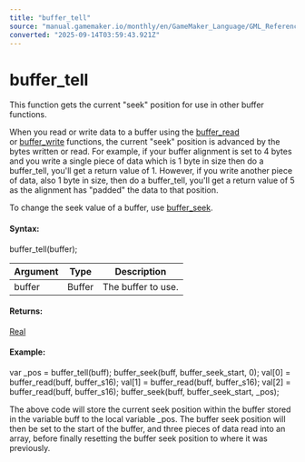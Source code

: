 ```yaml
---
title: "buffer_tell"
source: "manual.gamemaker.io/monthly/en/GameMaker_Language/GML_Reference/Buffers/buffer_tell.htm"
converted: "2025-09-14T03:59:43.921Z"
---
```


# buffer\_tell

This function gets the current "seek" position for use in other buffer functions.

When you read or write data to a buffer using the [buffer\_read](buffer_read.md) or [buffer\_write](../../../../../../GameMaker_Language/GML_Reference/Buffers/buffer_write.md) functions, the current "seek" position is advanced by the bytes written or read. For example, if your buffer alignment is set to 4 bytes and you write a single piece of data which is 1 byte in size then do a buffer\_tell, you'll get a return value of 1. However, if you write another piece of data, also 1 byte in size, then do a buffer\_tell, you'll get a return value of 5 as the alignment has "padded" the data to that position.

To change the seek value of a buffer, use [buffer\_seek](buffer_seek.md).

#### Syntax:

buffer\_tell(buffer);

| Argument | Type | Description |
| --- | --- | --- |
| buffer | Buffer | The buffer to use. |

#### Returns:

[Real](../../GML_Overview/Data_Types.md)

#### Example:

var \_pos = buffer\_tell(buff); buffer\_seek(buff, buffer\_seek\_start, 0);
val\[0\] = buffer\_read(buff, buffer\_s16);
val\[1\] = buffer\_read(buff, buffer\_s16);
val\[2\] = buffer\_read(buff, buffer\_s16);
buffer\_seek(buff, buffer\_seek\_start, \_pos);

The above code will store the current seek position within the buffer stored in the variable buff to the local variable \_pos. The buffer seek position will then be set to the start of the buffer, and three pieces of data read into an array, before finally resetting the buffer seek position to where it was previously.